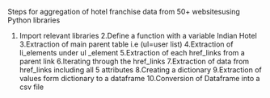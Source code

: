 Steps for aggregation of  hotel franchise data from 50+ websitesusing Python libraries
1. Import relevant libraries 
2.Define a function with a variable Indian Hotel
3.Extraction of main parent table i.e (ul=user list)
4.Extraction of li_elements under ul _element
5.Extraction of each href_links from a parent link
6.Iterating through the href_links
7.Extraction of data from href_links including all 5 attributes
8.Creating a dictionary
9.Extraction of values form dictionary to a dataframe
10.Conversion of Dataframe into a csv file
